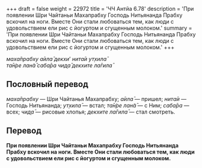 +++
draft = false
weight = 22972
title = 'ЧЧ Антйа 6.78'
description = 'При появлении Шри Чайтаньи Махапрабху Господь Нитьянанда Прабху вскочил на ноги. Вместе Они стали любоваться тем, как люди с удовольствием ели рис с йогуртом и сгущенным молоком.'
summary = 'При появлении Шри Чайтаньи Махапрабху Господь Нитьянанда Прабху вскочил на ноги. Вместе Они стали любоваться тем, как люди с удовольствием ели рис с йогуртом и сгущенным молоком.'
+++

_маха̄прабху а̄ила̄ декхи_’ _нита̄и ут̣хила̄  
та̄н̇ре лан̃а̄ саба̄ра чид̣а̄ декхите ла̄гила̄_

## Пословный перевод

_маха̄прабху_ — Шри Чайтанья Махапрабху; _а̄ила̄_ — пришел; _нита̄и_ — Господь Нитьянанда; _ут̣хила̄_ — встал; _та̄н̇ре_ _лан̃а̄_ — с Ним; _саба̄ра_ — всех; _чид̣а̄_ — рисовые хлопья; _декхите_ _ла̄гила̄_ — стал смотреть.

## Перевод

**При появлении Шри Чайтаньи Махапрабху Господь Нитьянанда Прабху вскочил на ноги. Вместе Они стали любоваться тем, как люди с удовольствием ели рис с йогуртом и сгущенным молоком.**
